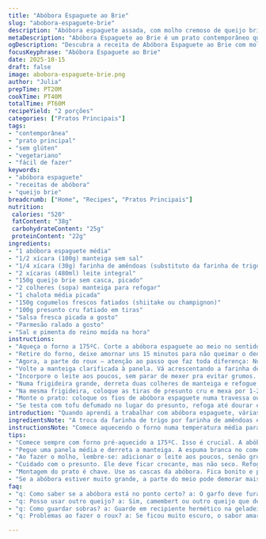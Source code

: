 ```yaml
---
title: "Abóbora Espaguete ao Brie"
slug: "abobora-espaguete-brie"
description: "Abóbora espaguete assada, com molho cremoso de queijo brie, cogumelos salteados e presunto crocante. Usa farinha de amêndoas no roux pra um toque diferente, substituindo a tradicional farinha de trigo. Passo a passo detalhado pra extrair fios perfeitos da abóbora, roux clarificado que evita grumos, e técnica pro presunto ficar crocante sem ressecar. Temperatura do forno mantida, mas tempo ajustado pra ponto ideal da abóbora. Finaliza com salsa fresca e parmesão ralado. Receita rica em textura, aroma e contraste de sabores, recomendada para quem já sofria pra fazer molho branco perfeito ou nunca testou abóbora espaguete. Dá pra improvisar com tofu defumado no lugar do presunto, pro vegano que insiste em algo mais encorpado."
metaDescription: "Abóbora Espaguete ao Brie é um prato contemporâneo que combina texturas e sabores marcantes, ideal pra surpreender no almoço em família."
ogDescription: "Descubra a receita de Abóbora Espaguete ao Brie com molho cremoso, perfeita pra quem busca um prato reconfortante e cheio de sabor."
focusKeyphrase: "Abóbora Espaguete ao Brie"
date: 2025-10-15
draft: false
image: abobora-espaguete-brie.png
author: "Julia"
prepTime: PT20M
cookTime: PT40M
totalTime: PT60M
recipeYield: "2 porções"
categories: ["Pratos Principais"]
tags:
- "contemporânea"
- "prato principal"
- "sem glúten"
- "vegetariano"
- "fácil de fazer"
keywords:
- "abóbora espaguete"
- "receitas de abóbora"
- "queijo brie"
breadcrumb: ["Home", "Recipes", "Pratos Principais"]
nutrition: 
 calories: "520"
 fatContent: "38g"
 carbohydrateContent: "25g"
 proteinContent: "22g"
ingredients:
- "1 abóbora espaguete média"
- "1/2 xícara (100g) manteiga sem sal"
- "1/4 xícara (30g) farinha de amêndoas (substituto da farinha de trigo)"
- "2 xícaras (480ml) leite integral"
- "150g queijo brie sem casca, picado"
- "2 colheres (sopa) manteiga para refogar"
- "1 chalota média picada"
- "150g cogumelos frescos fatiados (shiitake ou champignon)"
- "100g presunto cru fatiado em tiras"
- "Salsa fresca picada a gosto"
- "Parmesão ralado a gosto"
- "Sal e pimenta do reino moída na hora"
instructions:
- "Aqueça o forno a 175ºC. Corte a abóbora espaguete ao meio no sentido do comprimento. Posicione com o lado cortado virado para baixo numa assadeira forrada. Assar por cerca de 35-45 minutos, até a casca amolecer e um garfo furar a polpa sem resistência. Teste com garfo antes de tirar, porque a umidade da abóbora varia e influencia o tempo."
- "Retire do forno, deixe amornar uns 15 minutos para não queimar o dedo ao virar. Depois, vire as metades com o lado cortado para cima. Use um garfo para desgrudar delicadamente os fios - eles saem em muitas tirinhas longas, iguais a macarrão espaguete. Leve essa polpa soltinha pra uma tigela e reserve. Guarde também as cascas, se quiser usar como “bacia” na hora de servir; fica charmoso e evita sujeira extra."
- "Agora, a parte do roux – atenção ao passo que faz toda diferença: Numa panela média, derreta a manteiga em fogo médio. Na fervura inicial, vai surgir uma espuma branca na superfície - são os sólidos do leite. Retire essa espuma com uma colher e peneire a manteiga líquida clarificada em outra vasilha, retirando impurezas. Isso evita gosto queimado e textura arenosa no molho."
- "Volte a manteiga clarificada à panela. Vá acrescentando a farinha de amêndoas aos poucos, mexendo vigorosamente com um batedor de arame (fouet). Cozinha até formar uma pasta leve e homogênea, começando a ganhar cor de amêndoas torradas. Atenção para não escurecer demais - o cheiro muda de noz para pipoca queimada rápido. Assim que o aroma de nozes aparecer, pare o fogo."
- "Incorpore o leite aos poucos, sem parar de mexer pra evitar grumos. O molho vai ficando cremoso e levemente espesso. Abaixe o fogo e adicione o brie picado, mexendo até derreter totalmente e incorporar, formando um molho aveludado e brilhante. Reserve e mantenha aquecido em fogo baixo, mexendo ocasionalmente para não formar nata."
- "Numa frigideira grande, derreta duas colheres de manteiga e refogue a chalota até ficar translúcida, aromática; ouça aquele som leve da manteiga borbulhando. Junte os cogumelos fatiados e cozinhe até perderem a rigidez, ficar macios e dourados nas bordas, liberando aroma terroso. Tempere com pitada de sal e pimenta. Transfira os cogumelos para o molho de brie e misture bem."
- "Na mesma frigideira, coloque as tiras de presunto cru e mexa por 1-2 minutos até ficarem levemente crocantes nas pontas, mas ainda macios por dentro – não espere a textura de bacon, é diferente. O calor residual ajuda a liberar o sabor defumado e a gordura natural pelo molho."
- "Monte o prato: coloque os fios de abóbora espaguete numa travessa ou dentro das cascas reservadas. Regue com uma concha generosa do molho cremoso. Espalhe o presunto crocante por cima, salpique salsa fresca e finalize com parmesão ralado na hora. Serve quente. Momento de misturar tudo delicadamente na hora de comer, pra sentir bem cada textura."
- "Se testa com tofu defumado no lugar do presunto, refoga até dourar e substitua a salsa por coentro pra dar um toque diferente. Pra versão sem lactose, use leite vegetal (amêndoas ou aveia) e substitua o brie por queijo vegano tipo cream cheese – mas ajuste a farinha porque algumas farinhas absorvem mais líquido."
introduction: "Quando aprendi a trabalhar com abóbora espaguete, várias tentativas frustradas depois, decidi levar a receita clássica pra outro patamar. O segredo não é só assar direito mas entender a textura da polpa e o ponto do roux. Substituí a farinha de trigo por farinha de amêndoas porque precisava reduzir o glúten e dar sabor mais complexo ao molho branco. Misturar cogumelos refogados e presunto crocante trouxe aquela ‘pegada’ de conforto e contraste de textura que eu adoro. Dá um aroma direto pra cozinha e o resultado é prato que aparece até no almoço de domingo de família, se miséria deixar. Pra quem tenta, atenção ao detalhe do leite clarificado e aos fios de abóbora; a paciência vale a pena."
ingredientsNote: "A troca da farinha de trigo por farinha de amêndoas é essencial pra quem tem sensibilidade ao glúten ou quer experimentar textura diferente sem perder a capacidade de engrossar o molho. A manteiga sem sal clarificada evita sabor amargo – se só tiver manteiga comum, diminua a temperatura e tire a espuma com cuidado pra suavizar. Você pode trocar o brie por camembert ou outro queijo macio, desde que derreta fácil. O presunto cru pode ser substituído por presunto cozido fatiado fininho, embora perca um pouco do crocante. O cogumelo shiitake fresco dá um toque oriental interessante, mas champignon é mais acessível. Quanto à abóbora, escolha média, não muito grande, pra assar uniformemente. Salsa fresca pode ser trocada por salsinha ou coentro, depende do gosto. Não tenha medo de ajustar sal e pimenta na hora do molho, porque o queijo brie é suave e precisa de realce."
instructionsNote: "Comece aquecendo o forno numa temperatura média para assar a abóbora com calma, evitando casca queimada e interior cru. O truque pra extrair os fios está no ponto certo da abóbora - se resistente ao garfo, precisa mais tempo. Na hora de preparar o roux, fazer a manteiga clarificada ajuda a evitar o sabor amargo e a textura arenosa típica quando se usa manteiga comum direto. A farinha de amêndoas demanda atenção porque queima rápido, então mexa sem parar e fique de olho no cheiro da mistura, parando antes que escureça demais. O molho de brie precisa de paciência para derreter o queijo e não entornar calor demais pra não separar. Refogue chalota e cogumelos direto na manteiga pra pegar sabor. E o presunto fica ótimo quando aquecido só até soltar aroma e crocância leve; passe do ponto e fica seco. Montar o prato com as cascas da abóbora ajuda apresentação e evita sujeira. Serve imediatamente para não perder textura."
tips:
- "Comece sempre com forno pré-aquecido a 175ºC. Isso é crucial. A abóbora precisa assar uniformemente. Cuidado com o ponto. Se a casca não amolecer, o interior fica cru. Um garfo deve furar com facilidade. Não queime."
- "Pegue uma panela média e derreta a manteiga. A espuma branca no começo? Tire com uma colher. Isso garante um roux limpo. Se não, o molho amarga. A farinha de amêndoas é delicada, mexa rápido. Aroma de noz é seu guias."
- "Ao fazer o molho, lembre-se: adicionar o leite aos poucos, senão grumos aparecem. Tem que ter paciência. Quer uma opção sem lactose? Leite vegetal e queijo vegano funciona, mas fique de olho na farinha; algumas absorvem muito."
- "Cuidado com o presunto. Ele deve ficar crocante, mas não seco. Refogue até as bordas ficarem douradas, mas o interior ainda macio. Isso garante aquele contraste que faz diferença no prato. Não vai querer algo ressecado de jeito nenhum."
- "Montagem do prato é chave. Use as cascas da abóbora. Fica bonito e prático. Logo, regue com o molho e finalize com parmesão ralado. Salsa fresca é essencial, traga frescor. Sirva imediatamente para não perder a textura."
- "Se a abóbora estiver muito grande, a parte do meio pode demorar mais pra cozinhar. Teste com o garfo. O tempo varia. Não tenho respeito por receitas rígidas; cada forno é um mundo. Pergunte ao seu. Ajuste conforme necessário."
faq:
- "q: Como saber se a abóbora está no ponto certo? a: O garfo deve furar sem dificuldade. Se sentir resistência, volte pro forno. Um jeito seguro é observar a casca. Deve estar macia ao toque e fácil de raspar."
- "q: Posso usar outro queijo? a: Sim, camembert ou outro queijo que derreta bem. Não espere algo igual ao brie. Cada um tem sua textura e sabor. Pode surpreender. Mas o processo de derretimento é básico; não adianta."
- "q: Como guardar sobras? a: Guarde em recipiente hermético na geladeira. O presunto fica melhor se retirado do molho antes. Molda-se bem, mas o molho pode separar. Aqueça na panela e mexa. Frescor é tudo."
- "q: Problemas ao fazer o roux? a: Se ficou muito escuro, o sabor amarga. Comece tudo de novo se isso acontecer. Outra opção: use fogo bem baixo e controle com carinho. Tempo é quem manda. Paciência é tudo."

---
```

